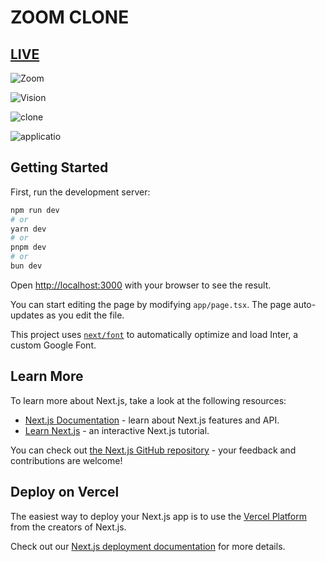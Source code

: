 # ZOOM CLONE

## [LIVE](https://zoom-clone-alpha-eosin.vercel.app/)

![Zoom](https://i.postimg.cc/28q8zh3V/Screenshot-2024-04-08-132146.png)

![Vision](https://i.postimg.cc/hjkgv3Xv/Screenshot-2024-04-08-132906.png)

![clone](https://i.postimg.cc/3rp5x1Y4/Screenshot-2024-04-08-132819.png)

![applicatio](https://i.postimg.cc/d0c8RJgj/Screenshot-2024-04-08-132801.png)

## Getting Started

First, run the development server:

```bash
npm run dev
# or
yarn dev
# or
pnpm dev
# or
bun dev
```

Open [http://localhost:3000](http://localhost:3000) with your browser to see the result.

You can start editing the page by modifying `app/page.tsx`. The page auto-updates as you edit the file.

This project uses [`next/font`](https://nextjs.org/docs/basic-features/font-optimization) to automatically optimize and load Inter, a custom Google Font.

## Learn More

To learn more about Next.js, take a look at the following resources:

- [Next.js Documentation](https://nextjs.org/docs) - learn about Next.js features and API.
- [Learn Next.js](https://nextjs.org/learn) - an interactive Next.js tutorial.

You can check out [the Next.js GitHub repository](https://github.com/vercel/next.js/) - your feedback and contributions are welcome!

## Deploy on Vercel

The easiest way to deploy your Next.js app is to use the [Vercel Platform](https://vercel.com/new?utm_medium=default-template&filter=next.js&utm_source=create-next-app&utm_campaign=create-next-app-readme) from the creators of Next.js.

Check out our [Next.js deployment documentation](https://nextjs.org/docs/deployment) for more details.
